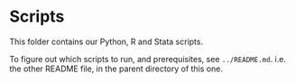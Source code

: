 # Scripts

This folder contains our Python, R and Stata scripts.

To figure out which scripts to run, and prerequisites, see `../README.md`. i.e. the other README file, in the parent directory of this one.

